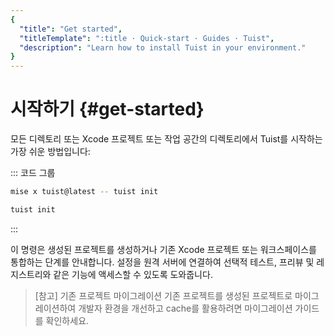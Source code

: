 ```yaml
---
{
  "title": "Get started",
  "titleTemplate": ":title · Quick-start · Guides · Tuist",
  "description": "Learn how to install Tuist in your environment."
}
---
```

# 시작하기 {#get-started}

모든 디렉토리 또는 Xcode 프로젝트 또는 작업 공간의 디렉토리에서 Tuist를 시작하는 가장 쉬운 방법입니다:

::: 코드 그룹

```bash [Mise]
mise x tuist@latest -- tuist init
```

```bash [Global Tuist (Homebrew)]
tuist init
```
:::

이 명령은 <LocalizedLink href="/guides/features/projects">생성된 프로젝트</LocalizedLink>를
생성하거나 기존 Xcode 프로젝트 또는 워크스페이스를 통합하는 단계를 안내합니다. 설정을 원격 서버에 연결하여
<LocalizedLink href="/guides/features/selective-testing">선택적
테스트</LocalizedLink>,
<LocalizedLink href="/guides/features/previews">프리뷰</LocalizedLink> 및
<LocalizedLink href="/guides/features/registry">레지스트리</LocalizedLink>와 같은 기능에
액세스할 수 있도록 도와줍니다.

> [참고] 기존 프로젝트 마이그레이션 기존 프로젝트를 생성된 프로젝트로 마이그레이션하여 개발자 환경을 개선하고
> <LocalizedLink href="/guides/features/cache">cache</LocalizedLink>를 활용하려면
> <LocalizedLink href="/guides/features/projects/adoption/migrate/xcode-project">마이그레이션
> 가이드</LocalizedLink>를 확인하세요.

